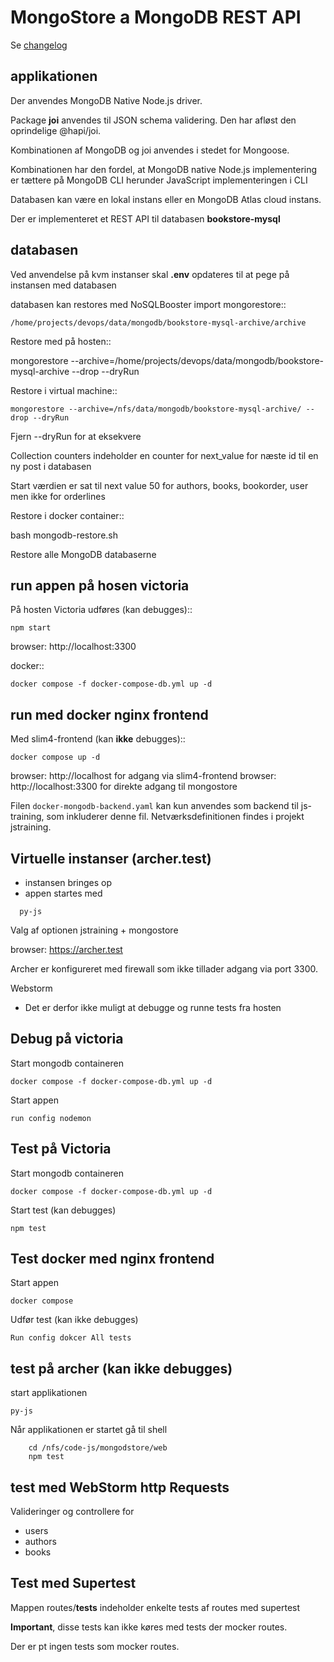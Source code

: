 # MongoStore a MongoDB REST API

Se [changelog](./CHANGELOG.md)
 
## applikationen

Der anvendes MongoDB Native Node.js driver.
 
Package **joi** anvendes til JSON schema validering. Den har afløst den oprindelige @hapi/joi.

Kombinationen af MongoDB og joi anvendes i stedet for Mongoose. 

Kombinationen har den fordel, at MongoDB native Node.js implementering er tættere på MongoDB CLI herunder JavaScript implementeringen i CLI

Databasen kan være en lokal instans eller en MongoDB Atlas cloud instans. 

Der er implementeret et REST API til databasen **bookstore-mysql**

## databasen 

Ved anvendelse på kvm instanser skal **.env** opdateres til at pege på instansen med databasen

databasen kan restores med NoSQLBooster import mongorestore::

    /home/projects/devops/data/mongodb/bookstore-mysql-archive/archive
    
Restore med på hosten::

  mongorestore --archive=/home/projects/devops/data/mongodb/bookstore-mysql-archive --drop --dryRun

Restore i virtual machine::

    mongorestore --archive=/nfs/data/mongodb/bookstore-mysql-archive/ --drop --dryRun

Fjern --dryRun for at eksekvere 

Collection counters indeholder en counter for next_value for næste id til en ny post i databasen

Start værdien er sat til next value 50 for authors, books, bookorder, user men ikke for orderlines

Restore i docker container::

  bash mongodb-restore.sh

Restore alle MongoDB databaserne

## run appen på hosen victoria
På hosten Victoria udføres (kan debugges)::

    npm start   

browser: http://localhost:3300

docker::

    docker compose -f docker-compose-db.yml up -d

## run med docker nginx frontend
Med slim4-frontend (kan **ikke** debugges)::

    docker compose up -d

browser: http://localhost for adgang via slim4-frontend
browser: http://localhost:3300 for direkte adgang til mongostore

Filen ``docker-mongodb-backend.yaml`` kan kun anvendes som backend til js-training, som inkluderer denne fil. Netværksdefinitionen findes i projekt jstraining.


## Virtuelle instanser (archer.test)

- instansen bringes op
- appen startes med

```shell
  py-js
```

Valg af optionen jstraining + mongostore

browser: https://archer.test

Archer er konfigureret med firewall som ikke tillader adgang via port 3300.

Webstorm
- Det er derfor ikke muligt at debugge og runne tests fra hosten

## Debug på victoria
Start mongodb containeren

    docker compose -f docker-compose-db.yml up -d

Start appen

    run config nodemon

## Test på Victoria
Start mongodb containeren

    docker compose -f docker-compose-db.yml up -d

Start test (kan debugges)

    npm test

## Test docker med nginx frontend
Start appen

    docker compose

Udfør test (kan ikke debugges)

    Run config dokcer All tests 

## test på archer (kan ikke debugges)
start applikationen
```shell
py-js
```
Når applikationen er startet gå til shell
```shell
    cd /nfs/code-js/mongodstore/web
    npm test
```


## test med WebStorm http Requests

Valideringer og controllere for

- users
- authors
- books

## Test med Supertest

Mappen routes/__tests__ indeholder enkelte tests af routes med supertest

**Important**, disse tests kan ikke køres med tests der mocker routes.

Der er pt ingen tests som mocker routes.
